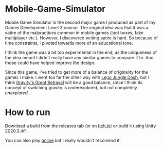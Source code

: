 # Mobile-Game-Simulator
Mobile Game Simulator is the second major game I produced as part of my Games Development Level 3 course. The original idea was that it was a satire of the malpractices common in mobile games (loot boxes, fake multiplayer etc.). However, I discovered writing satire is hard. So because of time constraints, I pivoted towards more of an educational tone.

I think the game was a bit too experimental in the end, as the uniqueness of the idea meant I didn't really have any similar games to compare it to. And those could have helped improve the design.

Since this game, I've tried to get more of a balance of originality for the games I make. I went too far the other way with [Lego Jungle Dash](https://github.com/hedgehog125/Lego-Jungle-Dash), but I think [Gravity's Great Betrayal](https://github.com/hedgehog125/Gravitys-Great-Betrayal) will be a good balance, since I think its concept of switching gravity is underexplored, but not completely *unexplored*.

# How to run
Download a build from the releases tab (or on [Itch.io](https://hedgehog125.itch.io/mobile-game-simulator )) or build it using Unity 2020.3.4f1.

You can also play [online](https://hedgehog125.github.io/Mobile-Game-Simulator/ ) but I really wouldn't recomend it. 
